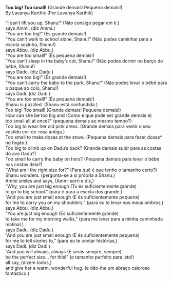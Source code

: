 **Too big! Too small!** (Grande demais! Pequeno demais!)  
By Lavanya Karthik (Por Lavanya Karthik)   

“I can’t lift you up, Shanu!”  (Não consigo pegar em ti.)  
says Ammi. (diz Ammi.)  
“You are too big!” (És grande demais!)  
“You can’t walk to school alone, Shanu!” (Não podes caminhar para a escola sozinha, Shanu!)  
says Abbu.  (diz Abbu.)  
“You are too small!” (És pequena demais!)  
“You can’t sleep in the baby’s cot, Shanu!” (Não podes dormir no berço do bébé, Shanu!)  
says Dadu. (diz Dadu.)  
“You are too big!” (És grande demais!)  
“You can’t carry the baby to the park, Shanu!” (Não podes levar o bébé para o paque ao colo, Shanu!)  
says Dadi. (diz Dadi.)  
“You are too small!” (És pequena demais!)  
Shanu is puzzled. (Shanu está confundida.)  
Too big! Too small! (Grande demais! Pequena demais!)  
How can she be too big and (Como é que pode ser grande demais e)  
too small all at once?" (pequena demais ao mesmo tempo?)  
Too big to wear her old pink dress. (Grande demais para vestir o seu vestido cor-de-rosa antiga.)   
Too small to make dosas at the stove. (Pequena demais para fazer dosas* no fogão.)  
Too big to climb up on Dadu’s back? (Grande demais subir para as costas do avó Dadu?)   
Too small to carry the baby on hers? (Pequena demais para levar o bébé nas costas dela?)   
“What am I the right size for?” (Para quê é que tenho o tamanho certo?)  
Shanu wonders. (pergunta-se a si própria a Shanu.)  
Ammi smiles and says, (Ammi sorri e diz,)  
“Why, you are just big enough (Tu és suficientemente grande)  
to go to big school.” (para ir para a escola dos grande.)  
“And you are just small enough (E és suficientemente pequena)  
for me to carry you on my shoulders,” (para eu te levar nos meus ombros,)  
says Abbu. (diz Abbu.)  
“You are just big enough (És suficientemente grande)  
to take me for my morning walks,” (para me levar para a minha caminhada matinal.)  
says Dadu. (diz Dadu.)  
“And you are just small enough (E és suficientemente pequena)  
for me to tell stories to,” (para eu te contar histórias,)  
says Dadi. (diz Dadi.)  
“And you will always, always  (E serás sempre, sempre)  
be the perfect size… for this!" (o tamanho perfeito para isto!)  
all say, (dizem todos,)  
and give her a warm, wonderful hug. (e dão-lhe um abraço caloroso fantástico.)  
